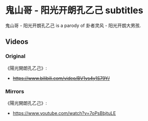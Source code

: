 # 鬼山哥 - 阳光开朗孔乙己 subtitles

鬼山哥 - 阳光开朗孔乙己 is a parody of 卦者灵风 - 阳光开朗大男孩.

## Videos

### Original

《陽光開朗孔乙己》:
* ~~https://www.bilibili.com/video/BV1ys4y1S79Y/~~

### Mirrors

《陽光開朗孔乙己》:
* https://www.youtube.com/watch?v=7oPsBbjtuLE